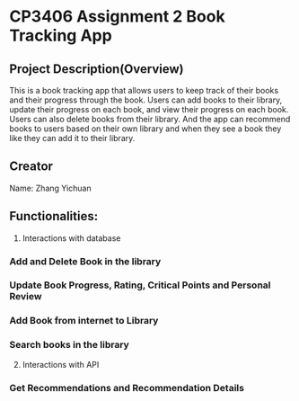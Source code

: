 # CP3406 Assignment 2 Book Tracking App
## Project Description(Overview)
This is a book tracking app that allows users to keep track of their books and their progress through the book. Users can add books to their library, update their progress on each book, and view their progress on each book. Users can also delete books from their library. And the app can recommend books to users based on their own library and when they see a book they like they can add it to their library.
## Creator
Name: Zhang Yichuan
## Functionalities:
1. Interactions with database
### Add and Delete Book in the library
### Update Book Progress, Rating, Critical Points and Personal Review
### Add Book from internet to Library
### Search books in the library
2. Interactions with API
### Get Recommendations and Recommendation Details